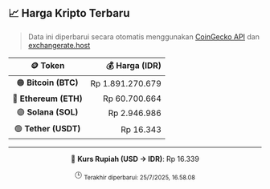 

<!-- HARGA_KRIPTO -->
## 📈 Harga Kripto Terbaru

> Data ini diperbarui secara otomatis menggunakan [CoinGecko API](https://www.coingecko.com/) dan [exchangerate.host](https://exchangerate.host/)

<div align="center">

| 🪙 Token | 💰 Harga (IDR) |
|:------:|---------------:|
| 🟠 **Bitcoin (BTC)**   | Rp 1.891.270.679 |
| 🔵 **Ethereum (ETH)**  | Rp 60.700.664 |
| 🟣 **Solana (SOL)**    | Rp 2.946.986 |
| 🟢 **Tether (USDT)**   | Rp 16.343 |

---

💱 **Kurs Rupiah (USD → IDR)**: Rp 16.339

🕒 <sub>Terakhir diperbarui: 25/7/2025, 16.58.08</sub>

</div>
<!-- /HARGA_KRIPTO -->